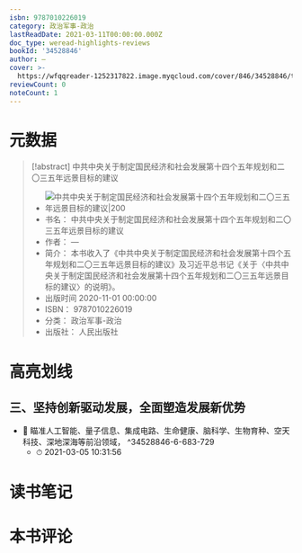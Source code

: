 ```yaml
---
isbn: 9787010226019
category: 政治军事-政治
lastReadDate: 2021-03-11T00:00:00.000Z
doc_type: weread-highlights-reviews
bookId: '34528846'
author: —
cover: >-
  https://wfqqreader-1252317822.image.myqcloud.com/cover/846/34528846/t7_34528846.jpg
reviewCount: 0
noteCount: 1
---
```

# 元数据
> [!abstract] 中共中央关于制定国民经济和社会发展第十四个五年规划和二〇三五年远景目标的建议
> - ![ 中共中央关于制定国民经济和社会发展第十四个五年规划和二〇三五年远景目标的建议|200](https://wfqqreader-1252317822.image.myqcloud.com/cover/846/34528846/t7_34528846.jpg)
> - 书名： 中共中央关于制定国民经济和社会发展第十四个五年规划和二〇三五年远景目标的建议
> - 作者： —
> - 简介： 本书收入了《中共中央关于制定国民经济和社会发展第十四个五年规划和二〇三五年远景目标的建议》及习近平总书记《关于〈中共中央关于制定国民经济和社会发展第十四个五年规划和二〇三五年远景目标的建议〉的说明》。
> - 出版时间 2020-11-01 00:00:00
> - ISBN： 9787010226019
> - 分类： 政治军事-政治
> - 出版社： 人民出版社

# 高亮划线

## 三、坚持创新驱动发展，全面塑造发展新优势


- 📌 瞄准人工智能、量子信息、集成电路、生命健康、脑科学、生物育种、空天科技、深地深海等前沿领域， ^34528846-6-683-729
    - ⏱ 2021-03-05 10:31:56 
# 读书笔记

# 本书评论
